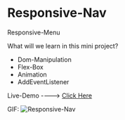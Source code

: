# Responsive-Nav
Responsive-Menu

What will we learn in this mini project?
* Dom-Manipulation
* Flex-Box
* Animation
* AddEventListener

Live-Demo ----> [Click Here](https://mohammadrezaei5.github.io/Responsive-Nav/)

GIF:
![Responsive-Nav](https://user-images.githubusercontent.com/92850417/236994754-49cc50bd-8d88-447d-b90f-57fb2e9dd4d1.gif)
